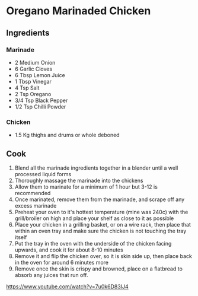 # Oregano Marinaded Chicken

## Ingredients

### Marinade
* 2 Medium Onion
* 6 Garlic Cloves
* 6 Tbsp Lemon Juice
* 1 Tbsp Vinegar
* 4 Tsp Salt
* 2 Tsp Oregano
* 3/4 Tsp Black Pepper
* 1/2 Tsp Chilli Powder


### Chicken
* 1.5 Kg thighs and drums or whole deboned

## Cook
1.	Blend all the marinade ingredients together in a blender until a well processed liquid forms
2.	Thoroughly massage the marinade into the chickens
3.	Allow them to marinate for a minimum of 1 hour but 3-12 is recommended
4.	Once marinated, remove them from the marinade, and scrape off any excess marinade
5.	Preheat your oven to it's hottest temperature (mine was 240c) with the grill/broiler on high and place your shelf as close to it as possible
6.	Place your chicken in a grilling basket, or on a wire rack, then place that within an oven tray and make sure the chicken is not touching the tray itself
7.	Put the tray in the oven with the underside of the chicken facing upwards, and cook it for about 8-10 minutes
8.	Remove it and flip the chicken over, so it is skin side up, then place back in the oven for around 6 minutes more
9.	Remove once the skin is crispy and browned, place on a flatbread to absorb any juices that run off.


https://www.youtube.com/watch?v=7u0k6D83IJ4